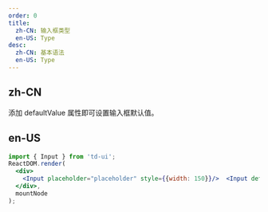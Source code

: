 ```yaml
---
order: 0
title:
  zh-CN: 输入框类型
  en-US: Type
desc:
  zh-CN: 基本语法
  en-US: Type
---
```


## zh-CN
添加 defaultValue 属性即可设置输入框默认值。

## en-US

```jsx
import { Input } from 'td-ui';
ReactDOM.render(
  <div>
    <Input placeholder="placeholder" style={{width: 150}}/>  <Input defaultValue="我是默认值" style={{width: 150}}/>
  </div>,
  mountNode
);
```

